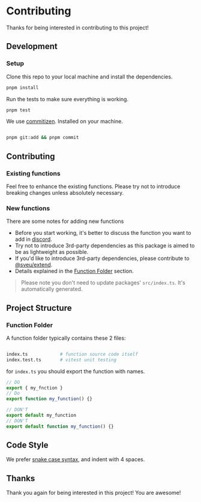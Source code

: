 # Contributing

Thanks for being interested in contributing to this project!

## Development

### Setup

Clone this repo to your local machine and install the dependencies.

```bash
pnpm install
```

Run the tests to make sure everything is working.

```bash
pnpm test
```

We use [commitizen](https://commitizen-tools.github.io/commitizen/). Installed on your machine.

```bash

pnpm git:add && pnpm commit

```

## Contributing

### Existing functions

Feel free to enhance the existing functions. Please try not to introduce breaking changes unless absolutely necessary.

### New functions

There are some notes for adding new functions

- Before you start working, it's better to discuss the function you want to add in [discord](https://discord.gg/XM5uQhDHfZ).
- Try not to introduce 3rd-party dependencies as this package is aimed to be as lightweight as possible.
- If you'd like to introduce 3rd-party dependencies, please contribute to [@sveu/extend](https://github.com/svelte-u/extend).
- Details explained in the [Function Folder](#function-folder) section.

> Please note you don't need to update packages' `src/index.ts`. It's automatically generated.

## Project Structure

### Function Folder

A function folder typically contains these 2 files:

```bash

index.ts            # function source code itself
index.test.ts       # vitest unit testing

```

for `index.ts` you should export the function with names.

```ts
// DO
export { my_fnction }
// Do
export function my_function() {}

// DON'T
export default my_function
// DON'T
export default function my_function() {}
```

## Code Style

We prefer [snake case syntax](https://en.wikipedia.org/wiki/Snake_case), and indent with 4 spaces.

## Thanks

Thank you again for being interested in this project! You are awesome!
